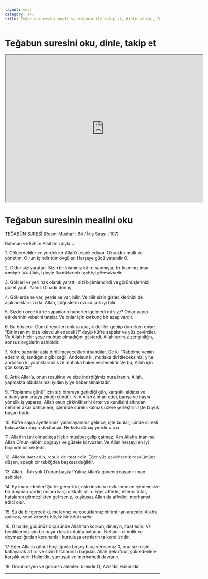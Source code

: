 ```yaml
---
layout: sure
category: oku
title: Teğabun suresini meali ve videosu ile takip et, dinle ve oku, Teğabun dinle, Teğabun meali.
---
```


<div class="container">
  <div class="row">
    <div class="col-lg-12">
      <h1>Teğabun suresini oku, dinle, takip et</h1>
      <div class="div-youtube-embed">
        <iframe width="640" height="480" src="https://www.youtube.com/embed/">frameborder="0" allowfullscreen></iframe>
      </div>
    </div>
  </div>

  <div class="row">
    <div class="col-lg-12">
      <h1>Teğabun suresinin mealini oku</h1>
      <div><p></p><p></p><p>TEĞABÜN SURESİ (Resmi Mushaf : 64 / İniş Sırası : 107)</p><p>Rahman ve Rahim Allah’ın adıyla…</p><p></p><p></p><p>1. Göklerdekiler ve yerdekiler Allah’ı tespih ediyor. O’nundur mülk ve yönetim; O’nun içindir tüm övgüler. Herşeye gücü yetendir O.</p><p></p><p></p><p>2. O’dur sizi yaratan. Sizin bir kısmınız küfre sapmıştır, bir kısmınız iman etmiştir. Ve Allah, işleyip ürettiklerinizi çok iyi görmektedir.</p><p></p><p></p><p>3. Gökleri ve yeri hak olarak yarattı; sizi biçimlendirdi ve görünüşlerinizi güzel yaptı. Yalnız O’nadır dönüş.</p><p></p><p></p><p>4. Göklerde ne var, yerde ne var, bilir. Ve bilir sizin gizlediklerinizi de açıkladıklarınızı da. Allah, göğüslerin özünü çok iyi bilir.</p><p></p><p></p><p>5. Sizden önce küfre sapanların haberleri gelmedi mi size? Onlar yapıp ettiklerinin vebalini tattılar. Ve onlar için korkunç bir azap vardır.</p><p></p><p></p><p>6. Bu böyledir. Çünkü resulleri onlara apaçık deliller getirip dururken onlar: “Bir insan mı bize kılavuluk edecek?!” deyip küfre saptılar ve yüz çevirdiler. Ve Allah hiçbir şeye muhtaç olmadığını gösterdi. Allah sınırsız zenginliğin, sonsuz övgülerin sahibidir.</p><p></p><p></p><p>7. Küfre sapanlar asla diriltilmeyeceklerini sandılar. De ki: “Rabbime yemin ederim ki, sandığınız gibi değil. Andolsun ki, mutlaka diriltileceksiniz; yine andolsun ki, yaptıklarınız size mutlaka haber verilecektir. Ve bu, Allah için çok kolaydır.”</p><p></p><p></p><p>8. Artık Allah’a, onun resulüne ve size indirdiğimiz nura inanın. Allah, yapmakta olduklarınızı iyiden iyiye haber almaktadır.</p><p></p><p></p><p>9. “Toplanma günü” için sizi biraraya getirdiği gün, karşılıklı aldatış ve aldanışların ortaya çıktığı gündür. Kim Allah’a iman eder, barışa ve hayra yönelik iş yaparsa, Allah onun çirkinliklerini örter ve kendisini altından nehirler akan bahçelere, içlerinde sürekli kalmak üzere yerleştirir. İşte büyük başarı budur.</p><p></p><p></p><p>10. Küfre sapıp ayetlerimizi yalanlayanlara gelince, işte bunlar, içinde sürekli kalacakları ateşin dostlarıdır. Ne kötü dönüş yeridir orası!</p><p></p><p></p><p>11. Allah’ın izni olmadıkça hiçbir musibet gelip çatmaz. Kim Allah’a inanırsa Allah O’nun kalbini doğruya ve güzele kılavuzlar. Ve Allah herşeyi en iyi biçimde bilmektedir.</p><p></p><p></p><p>12. Allah’a itaat edin, resule de itaat edin. Eğer yüz çevirirseniz resulümüze düşen, apaçık bir tebliğden başkası değildir.</p><p></p><p></p><p>13. Allah… İlah yok O’ndan başka! Yalnız Allah’a güvenip dayanır iman sahipleri.</p><p></p><p></p><p>14. Ey iman edenler! Şu bir gerçek ki, eşlerinizin ve evlatlarınızın içinden size bir düşman vardır; onlara karşı dikkatli olun. Eğer affeder, ellerini tutar, hatalarını görmezlikten gelirseniz, kuşkusuz Allah da affedici, merhamet edici olur.</p><p></p><p></p><p>15. Şu da bir gerçek ki, mallarınız ve çocuklarınız bir imtihan aracıdır. Allah’a gelince, onun katında büyük bir ödül vardır.</p><p></p><p></p><p>16. O halde, gücünüz ölçüsünde Allah’tan korkun, dinleyin, itaat edin. Ve benlikleriniz için bir hayır olarak infakta bulunun. Nefsinin cimrilik ve doymazlığından korunanlar, kurtuluşa erenlerin ta kendileridir.</p><p></p><p></p><p>17. Eğer Allah’a gönül hoşluğuyla birşey borç verirseniz O, onu sizin için katlayarak artırır ve sizin hatalarınızı bağışlar. Allah Şekur’dur, şükredenlere karşılık verir; Halim’dir, yumuşak ve merhametli davranır.</p><p></p><p></p><p>18. Görünmeyen ve görünen alemleri bilendir O; Aziz’dir, Hakim’dir.</p><p></p><p></p></div>
    </div>
  </div>
</div>
<hr />